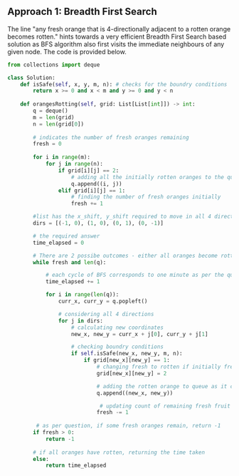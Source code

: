 <!-- Question goes here -->

## Approach 1: Breadth First Search

<!-- Intuition -->
The line "any fresh orange that is 4-directionally adjacent to a rotten orange becomes rotten." hints towards a very efficient Breadth First Search based solution as BFS algorithm also first visits the immediate neighbours of any given node. The code is provided below.

<Tabs>
<TabItem value="py" label="Python">
<SolutionAuthor name="@pranathi_kodich"/>

```py
from collections import deque

class Solution:
    def isSafe(self, x, y, m, n): # checks for the boundry conditions
        return x >= 0 and x < m and y >= 0 and y < n
    
    def orangesRotting(self, grid: List[List[int]]) -> int:
        q = deque()
        m = len(grid)
        n = len(grid[0])
        
        # indicates the number of fresh oranges remaining
        fresh = 0 
        
        for i in range(m):
            for j in range(n):
                if grid[i][j] == 2:
                    # adding all the initially rotten oranges to the queue
                    q.append((i, j)) 
                elif grid[i][j] == 1:
                    # finding the number of fresh oranges initially
                    fresh += 1 

        #list has the x_shift, y_shift required to move in all 4 directions (Left, Right, Up, Down). For eg: If current position is 0, 0, to move to the cell on the right I need to shift 1 unit in +ve x direction and 0 units in the y direction. 
        dirs = [(-1, 0), (1, 0), (0, 1), (0, -1)] 

        # the required answer
        time_elapsed = 0

        # There are 2 possibe outcomes - either all oranges become rotton or some of them still remain fresh and we have visited all cells. Checking both conditions.
        while fresh and len(q):

            # each cycle of BFS corresponds to one minute as per the question 
            time_elapsed += 1 

            for i in range(len(q)):
                curr_x, curr_y = q.popleft()

                # considering all 4 directions
                for j in dirs: 
                    # calculating new coordinates
                    new_x, new_y = curr_x + j[0], curr_y + j[1]

                    # checking boundry conditions
                    if self.isSafe(new_x, new_y, m, n): 
                        if grid[new_x][new_y] == 1:
                            # changing fresh to rotten if initially fresh
                            grid[new_x][new_y] = 2 

                            # adding the rotten orange to queue as it can rot other oranges in next iteration
                            q.append((new_x, new_y))

                             # updating count of remaining fresh fruit 
                            fresh -= 1
        
         # as per question, if some fresh oranges remain, return -1
        if fresh > 0:
            return -1
        
        # if all oranges have rotten, returning the time taken
        else: 
            return time_elapsed
                        
```

</TabItem>
</Tabs>
